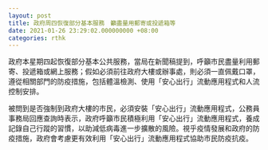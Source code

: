 ```yaml
---
layout: post
title: 政府周四恢復部分基本服務　籲盡量用郵寄或投遞箱等
date: 2021-01-26 23:29:02.000000000 +08:00
categories: rthk
---
```


政府本星期四起恢復部分基本公共服務，當局在新聞稿提到，呼籲市民盡量利用郵寄、投遞箱或網上服務；假如必須前往政府大樓或辦事處，則必須一直佩戴口罩，遵從相關部門的防疫措施，包括體溫檢測、使用「安心出行」流動應用程式和人流控制安排。

被問到是否強制到政府大樓的市民，必須安裝「安心出行」流動應用程式，公務員事務局回應查詢時表示，政府呼籲市民積極利用「安心出行」流動應用程式，養成記錄自己行蹤的習慣，以助減低病毒進一步擴散的風險。視乎疫情發展和政府的防疫措施，政府會考慮更有效利用「安心出行」流動應用程式協助市民防疫抗疫。
